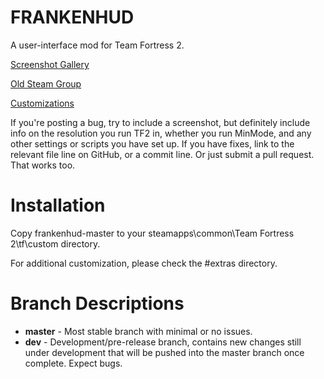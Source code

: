 FRANKENHUD
==========
A user-interface mod for Team Fortress 2.

[Screenshot Gallery](https://imgur.com/a/O8C2vRd)

[Old Steam Group](http://steamcommunity.com/groups/frankenhud)

[Customizations](https://github.com/TheKins/frankenhud/wiki/Customizations)

If you're posting a bug, try to include a screenshot, but definitely include info on the resolution you run TF2 in, whether you run MinMode, and any other settings or scripts you have set up. If you have fixes, link to the relevant file line on GitHub, or a commit line. Or just submit a pull request. That works too.

Installation
============
Copy frankenhud-master to your steamapps\common\Team Fortress 2\tf\custom directory.

For additional customization, please check the #extras directory.

Branch Descriptions
===================

- **master** - Most stable branch with minimal or no issues.
- **dev** - Development/pre-release branch, contains new changes still under development that will be pushed into the master branch once complete. Expect bugs.
